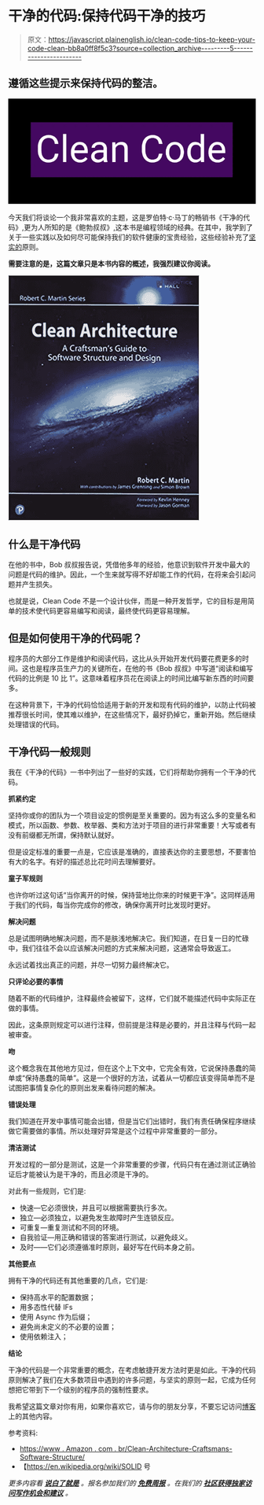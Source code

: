# 干净的代码:保持代码干净的技巧

> 原文：<https://javascript.plainenglish.io/clean-code-tips-to-keep-your-code-clean-bb8a0ff8f5c3?source=collection_archive---------5----------------------->

## 遵循这些提示来保持代码的整洁。

![](img/2b783ed3d6e60b6b33bbc80d7ff7a542.png)

今天我们将谈论一个我非常喜欢的主题，这是罗伯特·c·马丁的畅销书《干净的代码》,更为人所知的是《鲍勃叔叔》,这本书是编程领域的经典。在其中，我学到了关于一些实践以及如何尽可能保持我们的软件健康的宝贵经验，这些经验补充了[坚实的](https://thexcodes.com/os-principios-do-solid-e-como-criar-softwares-mais-robustos/)原则。

**需要注意的是，这篇文章只是本书内容的概述，我强烈建议你阅读。**

![](img/d30d47f0553b24553ef42bcc51b4d390.png)

## 什么是干净代码

在他的书中，Bob 叔叔报告说，凭借他多年的经验，他意识到软件开发中最大的问题是代码的维护。因此，一个生来就写得不好却能工作的代码，在将来会引起问题并产生损失。

也就是说，Clean Code 不是一个设计伙伴，而是一种开发哲学，它的目标是用简单的技术使代码更容易编写和阅读，最终使代码更容易理解。

## 但是如何使用干净的代码呢？

程序员的大部分工作是维护和阅读代码，这比从头开始开发代码要花费更多的时间。这也是程序员生产力的关键所在，在他的书《Bob 叔叔》中写道“阅读和编写代码的比例是 10 比 1”。这意味着程序员花在阅读上的时间比编写新东西的时间要多。

在这种背景下，干净的代码恰恰适用于新的开发和现有代码的维护，以防止代码被推荐很长时间，使其难以维护，在这些情况下，最好扔掉它，重新开始。然后继续处理错误的代码。

## 干净代码一般规则

我在《干净的代码》一书中列出了一些好的实践，它们将帮助你拥有一个干净的代码。

**抓紧约定**

坚持你或你的团队为一个项目设定的惯例是至关重要的。因为有这么多的变量名和模式，所以函数、参数、枚举器、类和方法对于项目的进行非常重要！大写或者有没有前缀都无所谓，保持默认就好。

但是设定标准的重要一点是，它应该是准确的，直接表达你的主要思想，不要害怕有大的名字。有好的描述总比花时间去理解要好。

**童子军规则**

也许你听过这句话“当你离开的时候，保持营地比你来的时候更干净”。这同样适用于我们的代码，每当你完成你的修改，确保你离开时比发现时更好。

**解决问题**

总是试图明确地解决问题，而不是肤浅地解决它。我们知道，在日复一日的忙碌中，我们往往不会以应该解决问题的方式来解决问题，这通常会导致返工。

永远试着找出真正的问题，并尽一切努力最终解决它。

**只评论必要的事情**

随着不断的代码维护，注释最终会被留下，这样，它们就不能描述代码中实际正在做的事情。

因此，这条原则规定可以进行注释，但前提是注释是必要的，并且注释与代码一起被审查。

**吻**

这个概念我在其他地方见过，但在这个上下文中，它完全有效，它说保持愚蠢的简单或“保持愚蠢的简单”。这是一个很好的方法，试着从一切都应该变得简单而不是试图把事情复杂化的原则出发来看待问题的解决。

**错误处理**

我们知道在开发中事情可能会出错，但是当它们出错时，我们有责任确保程序继续做它需要做的事情。所以处理好异常是这个过程中非常重要的一部分。

**清洁测试**

开发过程的一部分是测试，这是一个非常重要的步骤，代码只有在通过测试正确验证后才能被认为是干净的，而且必须是干净的。

对此有一些规则，它们是:

*   快速—它必须很快，并且可以根据需要执行多次。
*   独立—必须独立，以避免发生故障时产生连锁反应。
*   可重复—重复测试和不同的环境。
*   自我验证—用正确和错误的答案进行测试，以避免歧义。
*   及时——它们必须遵循准时原则，最好写在代码本身之前。

**其他要点**

拥有干净的代码还有其他重要的几点，它们是:

*   保持高水平的配置数据；
*   用多态性代替 IFs
*   使用 Async 作为后缀；
*   避免尚未定义的不必要的设置；
*   使用依赖注入；

**结论**

干净的代码是一个非常重要的概念，在考虑敏捷开发方法时更是如此。干净的代码原则解决了我们在大多数项目中遇到的许多问题，与坚实的原则一起，它成为任何想把它带到下一个级别的程序员的强制性要求。

我希望这篇文章对你有用，如果你喜欢它，请与你的朋友分享，不要忘记访问[博客](https://www.thexcodes.com)上的其他内容。

参考资料:

*   [https://www . Amazon . com . br/Clean-Architecture-Craftsmans-Software-Structure/](https://www.amazon.com.br/Clean-Architecture-Craftsmans-Software-Structure/dp/0134494164/ref=asc_df_0134494164/?tag=googleshopp00-20&linkCode=df0&hvadid=379726160779&hvpos=&hvnetw=g&hvrand=10041415539402918052&hvpone=&hvptwo=&hvqmt=&hvdev=c&hvdvcmdl=&hvlocint=&hvlocphy=1001566&hvtargid=pla-423658477418&psc=1)
*   【https://en.wikipedia.org/wiki/SOLID 号

*更多内容看* [***说白了就是***](http://plainenglish.io/) *。报名参加我们的* [***免费周报***](http://newsletter.plainenglish.io/) *。在我们的* [***社区获得独家访问写作机会和建议***](https://discord.gg/GtDtUAvyhW) *。*
